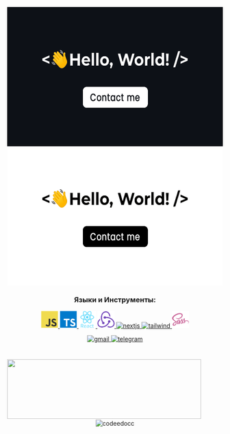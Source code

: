 <div align="center">
<img src="https://raw.githubusercontent.com/codeedocc/codeedocc/main/dark.gif#gh-dark-mode-only" align="center" height="325" />
<img src="https://raw.githubusercontent.com/codeedocc/codeedocc/main/light.gif#gh-light-mode-only" align="center" height="325" />
</div> 

<h3 align="center">Языки и Инструменты:</h3>

<p align="center"> 
<a href="https://developer.mozilla.org/en-US/docs/Web/JavaScript" target="_blank" rel="noreferrer"> 
<img src="https://raw.githubusercontent.com/devicons/devicon/master/icons/javascript/javascript-original.svg" alt="javascript" width="40" height="40"/> 
</a> 
<a href="https://www.typescriptlang.org/" target="_blank" rel="noreferrer"> 
<img src="https://raw.githubusercontent.com/devicons/devicon/master/icons/typescript/typescript-original.svg" alt="typescript" width="40" height="40"/> 
</a> 
<a href="https://reactjs.org/" target="_blank" rel="noreferrer"> 
<img src="https://raw.githubusercontent.com/devicons/devicon/master/icons/react/react-original-wordmark.svg" alt="react" width="40" height="40"/> 
</a>
<a href="https://redux.js.org" target="_blank" rel="noreferrer"> 
<img src="https://raw.githubusercontent.com/devicons/devicon/master/icons/redux/redux-original.svg" alt="redux" width="40" height="40"/> 
</a>  
<a href="https://nextjs.org/" target="_blank" rel="noreferrer"> 
<img src="https://cdn.worldvectorlogo.com/logos/nextjs-2.svg" alt="nextjs" width="40" height="40"/> 
</a>
<a href="https://tailwindcss.com/" target="_blank" rel="noreferrer"> 
<img src="https://www.vectorlogo.zone/logos/tailwindcss/tailwindcss-icon.svg" alt="tailwind" width="40" height="40"/> 
</a>  
<a href="https://sass-lang.com" target="_blank" rel="noreferrer"> 
<img src="https://raw.githubusercontent.com/devicons/devicon/master/icons/sass/sass-original.svg" alt="sass" width="40" height="40"/> 
</a> 
</p>


<div align="center">
<a href="mailto:newwavecfy@gmail.com" target="_blank">
<img src=https://img.shields.io/badge/Gmail-c14438?&style=for-the-badge&logo=gmail&logoColor=white alt=gmail style="margin-bottom: 5px;" />
</a>
<a href="https://t.me/flower171" target="_blank">
<img src=https://img.shields.io/badge/telegram-%2300acee.svg?&style=for-the-badge&logo=telegram&logoColor=white alt=telegram style="margin-bottom: 5px;" />
</a>
</div>  

<br/>  
<br/>  

<div align="center">
  <img  align="left" width="453" height="139" src="https://github-readme-stats.vercel.app/api?username=codeedocc&hide=prs,issues,contribs,stars&theme=tokyonight&show_icons=true&count_private=true&locale=en" align="center" />
  <img align="center" width="350" height="140" src="https://github-readme-stats.vercel.app/api/top-langs?username=codeedocc&show_icons=true&layout=compact&count_private=true&langs_count=4&theme=tokyonight&hide=python,html,css,java&locale=en" alt="codeedocc" />
</div>

